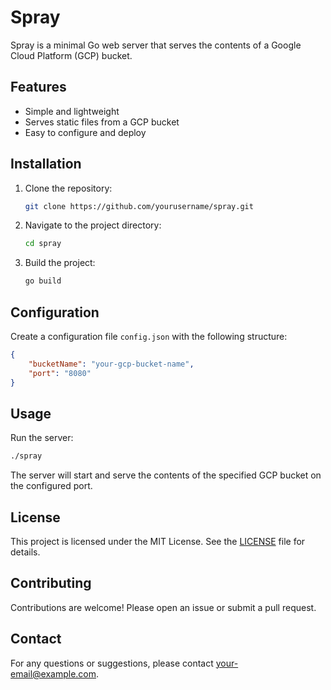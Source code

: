 # Spray

Spray is a minimal Go web server that serves the contents of a Google Cloud Platform (GCP) bucket.

## Features

- Simple and lightweight
- Serves static files from a GCP bucket
- Easy to configure and deploy

## Installation

1. Clone the repository:
    ```sh
    git clone https://github.com/yourusername/spray.git
    ```
2. Navigate to the project directory:
    ```sh
    cd spray
    ```
3. Build the project:
    ```sh
    go build
    ```

## Configuration

Create a configuration file `config.json` with the following structure:
```json
{
    "bucketName": "your-gcp-bucket-name",
    "port": "8080"
}
```

## Usage

Run the server:
```sh
./spray
```

The server will start and serve the contents of the specified GCP bucket on the configured port.

## License

This project is licensed under the MIT License. See the [LICENSE](LICENSE.md) file for details.

## Contributing

Contributions are welcome! Please open an issue or submit a pull request.

## Contact

For any questions or suggestions, please contact [your-email@example.com](mailto:your-email@example.com). 